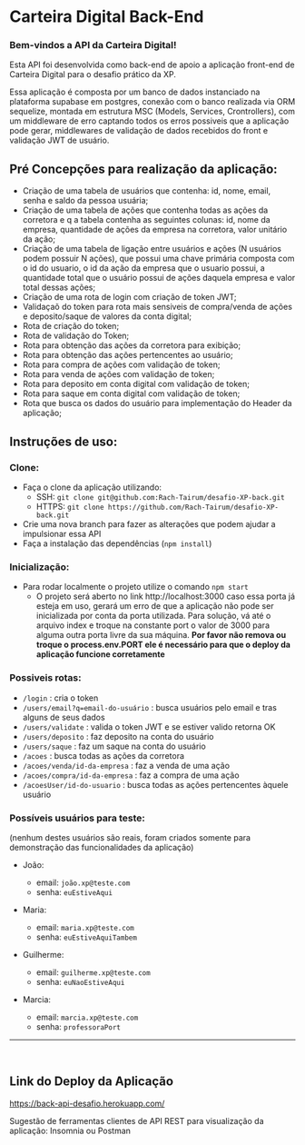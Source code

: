 # Carteira Digital Back-End

### Bem-vindos a API da Carteira Digital! 

Esta API foi desenvolvida como back-end de apoio a aplicação front-end de Carteira Digital para o desafio prático da XP.

Essa aplicação é composta por um banco de dados instanciado na plataforma supabase em postgres, conexão com o banco realizada via ORM sequelize, montada em estrutura MSC (Models, Services, Crontrollers), com um middleware de erro captando todos os erros possiveis que a aplicação pode gerar, middlewares de validação de dados recebidos do front e validação JWT de usuário.

## Pré Concepções para realização da aplicação:

- Criação de uma tabela de usuários que contenha: id, nome, email, senha e saldo da pessoa usuária;
- Criação de uma tabela de ações que contenha todas as ações da corretora e q a tabela contenha as seguintes colunas: id, nome da empresa, quantidade de ações da empresa na corretora, valor unitário da ação;
- Criação de uma tabela de ligação entre usuários e ações (N usuários podem possuir N ações), que possui uma chave primária composta com o id do usuario, o id da ação da empresa que o usuario possui, a quantidade total que o usuário possui de ações daquela empresa e valor total dessas ações;
- Criação de uma rota de login com criação de token JWT;
- Validaçaõ do token para rota mais sensiveis de compra/venda de ações e deposito/saque de valores da conta digital;
- Rota de criação do token;
- Rota de validação do Token;
- Rota para obtenção das ações da corretora para exibição;
- Rota para obtenção das ações pertencentes ao usuário;
- Rota para compra de ações com validação de token;
- Rota para venda de ações com validação de token;
- Rota para deposito em conta digital com validação de token;
- Rota para saque em conta digital com validação de token;
- Rota que busca os dados do usuário para implementação do Header da aplicação;

## Instruções de uso:

### Clone:

- Faça o clone da aplicação utilizando:
  - SSH: `git clone git@github.com:Rach-Tairum/desafio-XP-back.git`
  - HTTPS: `git clone https://github.com/Rach-Tairum/desafio-XP-back.git`
- Crie uma nova branch para fazer as alterações que podem ajudar a impulsionar essa API
- Faça a instalação das dependências (`npm install`)

### Inicialização:

- Para rodar localmente o projeto utilize o comando `npm start`
  - O projeto será aberto no link http://localhost:3000 caso essa porta já esteja em uso, gerará um erro de que a aplicação não pode ser inicializada por conta da porta utilizada. Para solução, vá até o arquivo index e troque na constante port o valor de 3000 para alguma outra porta livre da sua máquina. **Por favor não remova ou troque o process.env.PORT ele é necessário para que o deploy da aplicação funcione corretamente**
  
### Possiveis rotas:
 - `/login` : cria o token
 - `/users/email?q=email-do-usuário` : busca usuários pelo email e tras alguns de seus dados
 - `/users/validate` : valida o token JWT e se estiver valido retorna OK
 - `/users/deposito` : faz deposito na conta do usuário
 - `/users/saque` : faz um saque na conta do usuário
 - `/acoes` : busca todas as ações da corretora
 - `/acoes/venda/id-da-empresa` : faz a venda de uma ação
 - `/acoes/compra/id-da-empresa` : faz a compra de uma ação
 - `/acoesUser/id-do-usuario` : busca todas as ações pertencentes àquele usuário
  
### Possíveis usuários para teste:
(nenhum destes usuários são reais, foram criados somente para demonstração das funcionalidades da aplicação)

- João:
  - email: `joão.xp@teste.com`
  - senha: `euEstiveAqui`

- Maria:
  - email: `maria.xp@teste.com`
  - senha: `euEstiveAquiTambem`

- Guilherme:
  - email: `guilherme.xp@teste.com`
  - senha: `euNaoEstiveAqui`
  
- Marcia:
  - email: `marcia.xp@teste.com`
  - senha: `professoraPort`
  
 ---

</br>

## Link do Deploy da Aplicação

https://back-api-desafio.herokuapp.com/

Sugestão de ferramentas clientes de API REST para visualização da aplicação: Insomnia ou Postman
